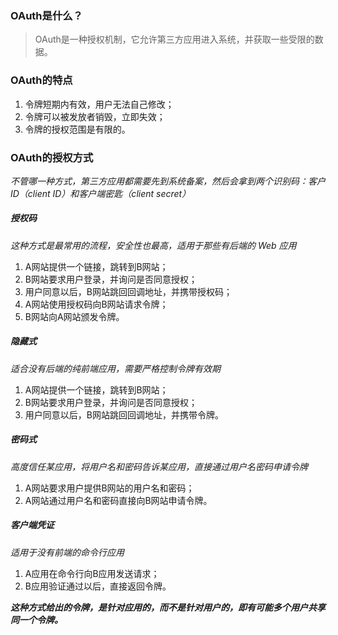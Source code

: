 ### OAuth是什么？

> OAuth是一种授权机制，它允许第三方应用进入系统，并获取一些受限的数据。

### OAuth的特点

1. 令牌短期内有效，用户无法自己修改；
2. 令牌可以被发放者销毁，立即失效；
3. 令牌的授权范围是有限的。

### OAuth的授权方式

_不管哪一种方式，第三方应用都需要先到系统备案，然后会拿到两个识别码：客户ID（client ID）和客户端密匙（client secret）_

##### 授权码

_这种方式是最常用的流程，安全性也最高，适用于那些有后端的 Web 应用_

1. A网站提供一个链接，跳转到B网站；
2. B网站要求用户登录，并询问是否同意授权；
3. 用户同意以后，B网站跳回回调地址，并携带授权码；
4. A网站使用授权码向B网站请求令牌；
5. B网站向A网站颁发令牌。

##### 隐藏式

_适合没有后端的纯前端应用，需要严格控制令牌有效期_

1. A网站提供一个链接，跳转到B网站；
2. B网站要求用户登录，并询问是否同意授权；
3. 用户同意以后，B网站跳回回调地址，并携带令牌。

##### 密码式

_高度信任某应用，将用户名和密码告诉某应用，直接通过用户名密码申请令牌_

1. A网站要求用户提供B网站的用户名和密码；
2. A网站通过用户名和密码直接向B网站申请令牌。

##### 客户端凭证

_适用于没有前端的命令行应用_

1. A应用在命令行向B应用发送请求；
2. B应用验证通过以后，直接返回令牌。

_**这种方式给出的令牌，是针对应用的，而不是针对用户的，即有可能多个用户共享同一个令牌。**_


